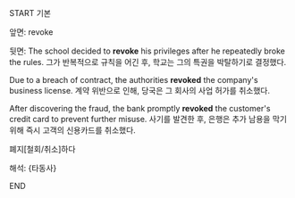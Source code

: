 START
기본

앞면:
revoke

뒷면:
The school decided to **revoke** his privileges after he repeatedly broke the rules.
그가 반복적으로 규칙을 어긴 후, 학교는 그의 특권을 박탈하기로 결정했다.

Due to a breach of contract, the authorities **revoked** the company's business license.
계약 위반으로 인해, 당국은 그 회사의 사업 허가를 취소했다.

After discovering the fraud, the bank promptly **revoked** the customer's credit card to prevent further misuse.
사기를 발견한 후, 은행은 추가 남용을 막기 위해 즉시 고객의 신용카드를 취소했다.

폐지[철회/취소]하다

해석:
{타동사}

<!--ID: 1738912327324-->
END
